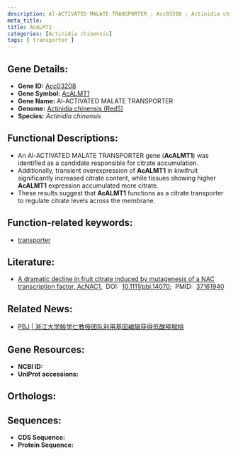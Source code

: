 ```yaml
---
description: Al-ACTIVATED MALATE TRANSPORTER ; Acc03208 ; Actinidia chinensis
meta_title:
title: AcALMT1
categories: [Actinidia chinensis]
tags: [ transporter ]
---
```


## Gene Details:
- **Gene ID:**	[Acc03208]()
- **Gene Symbol:** <u> AcALMT1 </u>
- **Gene Name:** Al-ACTIVATED MALATE TRANSPORTER
- **Genome:** [Actinidia chinensis (Red5)]()
- **Species:** *Actinidia chinensis*

## Functional Descriptions:
   - An Al-ACTIVATED MALATE TRANSPORTER gene (**AcALMT1**) was identified as a candidate responsible for citrate accumulation.
   - Additionally, transient overexpression of **AcALMT1** in kiwifruit significantly increased citrate content, while tissues showing higher **AcALMT1** expression accumulated more citrate.
   - These results suggest that **AcALMT1** functions as a citrate transporter to regulate citrate levels across the membrane.

## Function-related keywords:
   - [transporter](/tags/transporter/)

## Literature:
   - [A dramatic decline in fruit citrate induced by mutagenesis of a NAC transcription factor, AcNAC1.]( https://onlinelibrary.wiley.com/doi/full/10.1111/pbi.14070)&nbsp;&nbsp;DOI:&nbsp;&nbsp;[10.1111/pbi.14070](https://onlinelibrary.wiley.com/doi/full/10.1111/pbi.14070);&nbsp;&nbsp;PMID:&nbsp;&nbsp;[37161940](https://pubmed.ncbi.nlm.nih.gov/37161940/)

## Related News:
   - [PBJ | 浙江大学殷学仁教授团队利用基因编辑获得低酸猕猴桃](https://mp.weixin.qq.com/s/A0G2yptd2tMel6YVlHvfFA)

## Gene Resources:
- **NCBI ID:**  [](https://www.ncbi.nlm.nih.gov/gene/?term=)
- **UniProt accessions:** [](https://www.uniprot.org/uniprotkb//entry)

## Orthologs:

## Sequences:
- **CDS Sequence:**
- **Protein Sequence:**
